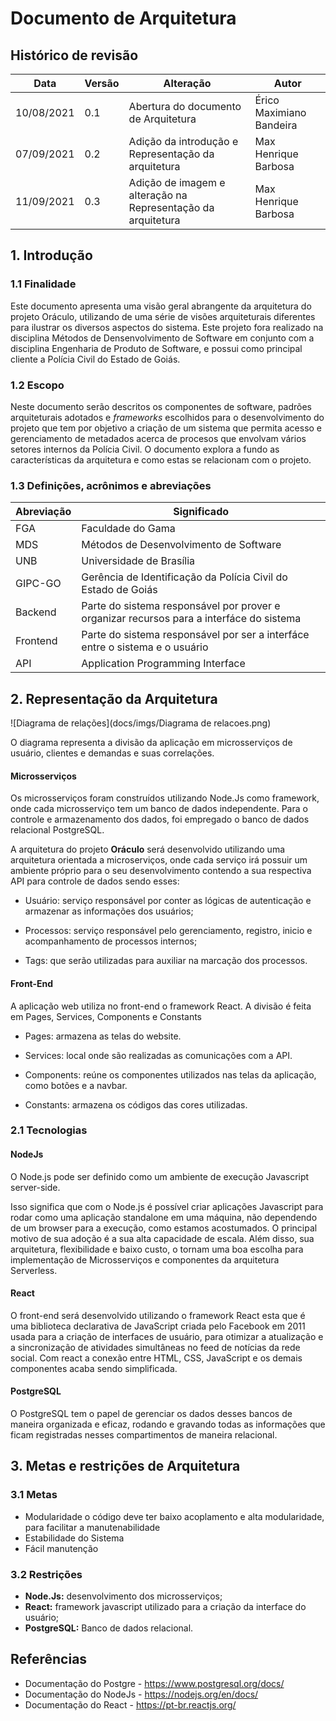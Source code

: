 # Documento de Arquitetura

## Histórico de revisão
  |Data|Versão|Alteração|Autor|  
  |----|------|---------|-----|  
  |10/08/2021|0.1|Abertura do documento de Arquitetura|Érico Maximiano Bandeira|
  |07/09/2021|0.2|Adição da introdução e Representação da arquitetura|Max Henrique Barbosa|
  |11/09/2021|0.3|Adição de imagem e alteração na Representação da arquitetura|Max Henrique Barbosa|

## 1. Introdução
### 1.1 Finalidade

Este documento apresenta uma visão geral abrangente da arquitetura do projeto Oráculo, utilizando de uma série de visões arquiteturais diferentes para ilustrar os diversos aspectos do sistema. Este projeto fora realizado na disciplina Métodos de Densenvolvimento de Software em conjunto com a disciplina Engenharia de Produto de Software, e possui como principal cliente a Polícia Civil do Estado de Goiás.

### 1.2 Escopo

Neste documento serão descritos os componentes de software, padrões arquiteturais adotados e *frameworks* escolhidos para o desenvolvimento do projeto que tem por objetivo a criação de um sistema que permita acesso e gerenciamento de metadados acerca de procesos que envolvam vários setores internos da Polícia Civil. O documento explora a fundo as características da arquitetura e como estas se relacionam com o projeto.


### 1.3 Definições, acrônimos e abreviações
|Abreviação|Significado|
|----------|-----------|
|FGA|Faculdade do Gama|
|MDS|Métodos de Desenvolvimento de Software|
|UNB|Universidade de Brasília|
|GIPC-GO|Gerência de Identificação da Polícia Civil do Estado de Goiás|
|Backend|Parte do sistema responsável por prover e organizar recursos para a interfáce do sistema|
|Frontend|Parte do sistema responsável por ser a interfáce entre o sistema e o usuário|
|API|Application Programming Interface|

## 2. Representação da Arquitetura

![Diagrama de relações](docs/imgs/Diagrama de relacoes.png)

O diagrama representa a divisão da aplicação em microsserviços de usuário, clientes e demandas e suas correlações.

#### Microsserviços

Os microsserviços foram construídos utilizando Node.Js como framework, onde cada microsserviço tem um banco de dados independente. Para o controle e armazenamento dos dados, foi empregado o banco de dados relacional PostgreSQL.

A arquitetura do projeto **Oráculo** será desenvolvido utilizando uma arquitetura orientada a microserviços, onde cada serviço irá possuir um ambiente próprio para o seu desenvolvimento contendo a sua respectiva API para controle de dados sendo esses:

 - Usuário: serviço responsável por conter as lógicas de autenticação e armazenar as informações dos usuários; 

 - Processos: serviço responsável pelo gerenciamento, registro, inicio e acompanhamento de processos internos; 
 
 - Tags: que serão utilizadas para auxiliar na marcação dos processos.

#### Front-End

A aplicação web utiliza no front-end o framework React. A divisão é feita em Pages, Services, Components e Constants

 - Pages: armazena as telas do website.

 - Services: local onde são realizadas as comunicações com a API.

 - Components: reúne os componentes utilizados nas telas da aplicação, como botões e a navbar.

 - Constants: armazena os códigos das cores utilizadas.



<!-- Adicionar imagem de representação -->

### 2.1 Tecnologias

#### NodeJs

O Node.js pode ser definido como um ambiente de execução Javascript server-side.

Isso significa que com o Node.js é possível criar aplicações Javascript para rodar como uma aplicação standalone em uma máquina, não dependendo de um browser para a execução, como estamos acostumados.
O principal motivo de sua adoção é a sua alta capacidade de escala. Além disso, sua arquitetura, flexibilidade e baixo custo, o tornam uma boa escolha para implementação de Microsserviços e componentes da arquitetura Serverless.

#### React

O front-end será desenvolvido utilizando o framework React esta que é uma biblioteca declarativa de JavaScript criada pelo Facebook em 2011 usada para a criação de interfaces de usuário, para otimizar a atualização e a sincronização de atividades simultâneas no feed de notícias da rede social. Com react a conexão entre HTML, CSS, JavaScript e os demais componentes acaba sendo simplificada.

#### PostgreSQL

O PostgreSQL tem o papel de gerenciar os dados desses bancos de maneira organizada e eficaz, rodando e gravando todas as informações que ficam registradas nesses compartimentos de maneira relacional.


## 3. Metas e restrições de Arquitetura 

### 3.1 Metas
 - Modularidade o código deve ter baixo acoplamento e alta modularidade, para facilitar a manutenabilidade
 - Estabilidade do Sistema
 - Fácil manutenção

### 3.2 Restrições
 - **Node.Js:** desenvolvimento dos microsserviços;
 - **React:** framework javascript utilizado para a criação da interface do usuário;
 - **PostgreSQL:** Banco de dados relacional.

<!-- ### 3.3 Requisitos não funcionais
-

## 4. Visão dos Casos de Uso
  
### 4.1 Diagrama de Casos de Uso

### 4.2 Atores de Casos de Uso
|Ator|Descrição|
|----|---------|
| - | - |

### 4.3 Descrições de Casos de Uso
|Épico|Caso de uso|Descrição|
|-----|-----------|---------|
|E1| - | - |
|E2| - | - |
|E3| - | - |
## 5. Visão Lógica
### 5.1 Diagrama de Pacotes

## 6. Tamanho e desempenho

## 7. Qualidade -->
  
## Referências
 
 - Documentação do Postgre - https://www.postgresql.org/docs/
 - Documentação do NodeJs - https://nodejs.org/en/docs/
 - Documentação do React - https://pt-br.reactjs.org/